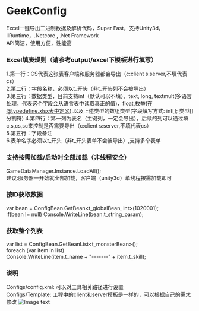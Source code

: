 # GeekConfig
Excel一键导出二进制数据及解析代码，Super Fast，支持Unity3d，IlRuntime，.Netcore , .Net Framework  
API简洁，使用方便，性能高

### Excel填表规则（请参考output/excel下模板进行填写）
1.第一行：CS代表这张表客户端和服务器都会导出（c:client s:server,不填代表cs）  
2.第二行：字段名称，必须以t_开头（非t_开头列不会被导出）  
3.第三行：数据类型，目前支持int（默认可以不填），text, long, textmult(多语言处理，代表这个字段会从语言表中读取真正的值)，float,枚举(在@typedefine.xlsx表中定义),以及上述类型的数组类型(字段填写方式: int[];  类型[]分割符)
4.第四行：第一列为表名（主键列，一定会导出），后续的列可以通过填c,s,cs,sc来控制是否需要导出（c:client s:server,不填代表cs）  
5.第五行：字段备注  
6.表单名字必须以t_开头（非t_开头表单不会被导出）,支持多个表单  

### 支持按需加载/启动时全部加载（非线程安全）
GameDataManager.Instance.LoadAll();  
建议:服务器一开始就全部加载，客户端（unity3d）单线程按需加载即可

### 按ID获取数据
var bean = ConfigBean.GetBean<t_globalBean, int>(1020001);  
if(bean != null) Console.WriteLine(bean.t_string_param);

### 获取整个列表
var list = ConfigBean.GetBeanList<t_monsterBean>();  
foreach (var item in list)  
    Console.WriteLine(item.t_name + "-------" + item.t_skill);

### 说明
Configs/config.xml: 可以对工具相关路径进行设置  
Configs/Template: 工程中的client和server模板是一样的，可以根据自己的需求修改
![Image text](https://github.com/leeveel/ExcelToCode/blob/main/Doc/configtool.png)
